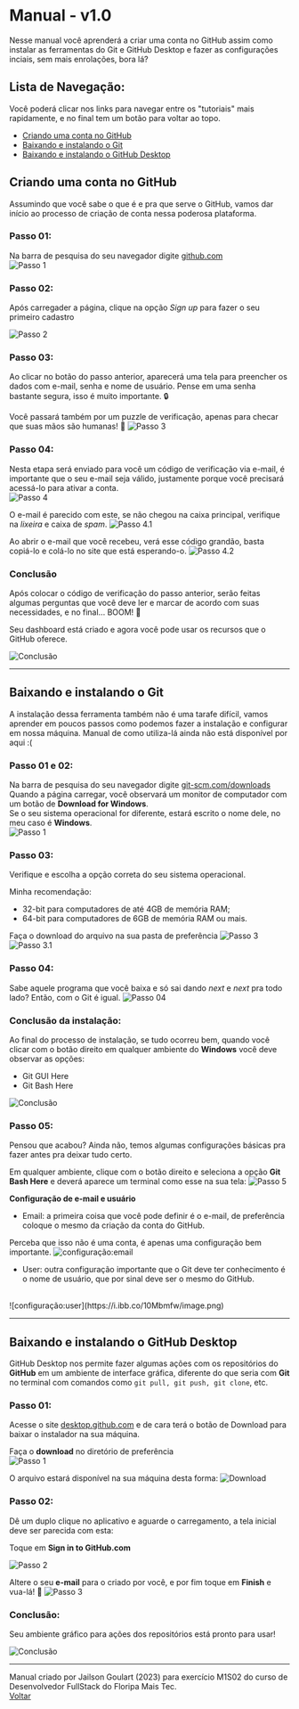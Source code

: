 # **Manual - v1.0**
Nesse manual você aprenderá a criar uma conta no GitHub assim como instalar as ferramentas do Git e GitHub Desktop e fazer as configurações inciais, sem mais enrolações, bora lá?

## Lista de Navegação:
Você poderá clicar nos links para navegar entre os "tutoriais" mais rapidamente, e no final tem um botão para voltar ao topo.
- [Criando uma conta no GitHub](https://github.com/noonbr/manual_floripamaistec/edit/master/README.md#criando-uma-conta-no-github)
- [Baixando e instalando o Git](https://github.com/noonbr/manual_floripamaistec/edit/master/README.md#baixando-e-instalando-o-git)
- [Baixando e instalando o GitHub Desktop](https://github.com/noonbr/manual_floripamaistec/edit/master/README.md#baixando-e-instalando-o-github-desktop)

<span id="github"></span>
## Criando uma conta no **GitHub**  
Assumindo que você sabe o que é e pra que serve o GitHub, vamos dar início ao processo de criação de conta nessa poderosa plataforma.

### **Passo 01:**
Na barra de pesquisa do seu navegador digite [github.com](https://github.com)  
![Passo 1](https://i.ibb.co/QHpXhgp/image.png)

### **Passo 02:**
Após carregader a página, clique na opção _Sign up_ para fazer o seu primeiro cadastro  

![Passo 2](https://i.ibb.co/xH35M7y/image.png)

### **Passo 03:**
Ao clicar no botão do passo anterior, aparecerá uma tela para preencher os dados com e-mail, senha e nome de usuário. Pense em uma senha bastante segura, isso é muito importante. 🔒

Você passará também por um puzzle de verificação, apenas para checar que suas mãos são humanas! 🤖
![Passo 3](https://i.ibb.co/C0hjs9T/image.png)

### **Passo 04:**
Nesta etapa será enviado para você um código de verificação via e-mail, é importante que o seu e-mail seja válido, justamente porque você precisará acessá-lo para ativar a conta.  
![Passo 4](https://i.ibb.co/DQNjvJX/image.png)

O e-mail é parecido com este, se não chegou na caixa principal, verifique na _lixeira_ e caixa de _spam_.
![Passo 4.1](https://i.ibb.co/RHfFByJ/image.png)

Ao abrir o e-mail que você recebeu, verá esse código grandão, basta copiá-lo e colá-lo no site que está esperando-o.
![Passo 4.2](https://i.ibb.co/cY5ZKp4/image.png)

### **Conclusão**
Após colocar o código de verificação do passo anterior, serão feitas algumas perguntas que você deve ler e marcar de acordo com suas necessidades, e no final... BOOM! 🧨

Seu dashboard está criado e agora você pode usar os recursos que o GitHub oferece.

![Conclusão](https://i.ibb.co/xjbdLCK/image.png)

<hr/>

<span id="git"></span>
## Baixando e instalando o **Git**
A instalação dessa ferramenta também não é uma tarafe difícil, vamos aprender em poucos passos como podemos fazer a instalação e configurar em nossa máquina. Manual de como utiliza-lá ainda não está disponível por aqui :(

### **Passo 01 e 02:**
Na barra de pesquisa do seu navegador digite [git-scm.com/downloads](git-scm.com/downloads)  
Quando a página carregar, você observará um monitor de computador com um botão de **Download for Windows**.  
Se o seu sistema operacional for diferente, estará escrito o nome dele, no meu caso é **Windows**.  
![Passo 1](https://i.ibb.co/FVh6cCC/image.png)

### **Passo 03:**
Verifique e escolha a opção correta do seu sistema operacional.

Minha recomendação:
- 32-bit para computadores de até 4GB de memória RAM;
- 64-bit para computadores de 6GB de memória RAM ou mais.

Faça o download do arquivo na sua pasta de preferência
![Passo 3](https://i.ibb.co/WvMjdfv/image.png)
![Passo 3.1](https://i.ibb.co/Y3ZBRmm/image.png)

### **Passo 04:**
Sabe aquele programa que você baixa e só sai dando _next_ e _next_ pra todo lado? Então, com o Git é igual.
![Passo 04](https://i.ibb.co/nbSF8k2/image.png)

### **Conclusão da instalação:**
Ao final do processo de instalação, se tudo ocorreu bem, quando você clicar com o botão direito em qualquer ambiente do **Windows** você deve observar as opções:
- Git GUI Here
- Git Bash Here

![Conclusão](https://i.ibb.co/GMLSn7F/image.png)

### **Passo 05:**
Pensou que acabou? Ainda não, temos algumas configurações básicas pra fazer antes pra deixar tudo certo.

Em qualquer ambiente, clique com o botão direito e seleciona a opção **Git Bash Here** e deverá aparece um terminal como esse na sua tela:
![Passo 5](https://i.ibb.co/ZSdbVpN/image.png)

**Configuração de e-mail e usuário**
- Email: a primeira coisa que você pode definir é o e-mail, de preferência coloque o mesmo da criação da conta do GitHub.

Perceba que isso não é uma conta, é apenas uma configuração bem importante.
![configuração:email](https://i.ibb.co/dmPttKP/image.png)

- User: outra configuração importante que o Git deve ter conhecimento é o nome de usuário, que por sinal deve ser o mesmo do GitHub.
<br/>
![configuração:user](https://i.ibb.co/10Mbmfw/image.png)

<hr>

<span id="github-desktop"></span>
## Baixando e instalando o **GitHub Desktop**
GitHub Desktop nos permite fazer algumas ações com os repositórios do **GitHub** em um ambiente de interface gráfica, diferente do que seria com **Git** no terminal com comandos como `git pull, git push, git clone`, etc.

### **Passo 01:**
Acesse o site [desktop.github.com](https://desktop.github.com) e de cara terá o botão de Download para baixar o instalador na sua máquina.

Faça o **download** no diretório de preferência  
![Passo 1](https://i.ibb.co/zsd7yJB/image.png)

O arquivo estará disponível na sua máquina desta forma:
![Download](https://i.ibb.co/Yh1NHyx/image.png)

### **Passo 02:**
Dê um duplo clique no aplicativo e aguarde o carregamento, a tela inicial deve ser parecida com esta:  

Toque em **Sign in to GitHub.com**

![Passo 2](https://i.ibb.co/Lg85Ts3/image.png)

Altere o seu **e-mail** para o criado por você, e por fim toque em **Finish** e vua-lá! 🔮
![Passo 3](https://i.ibb.co/CMcHxWY/image.png)

### **Conclusão:**
Seu ambiente gráfico para ações dos repositórios está pronto para usar!

![Conclusão](https://i.ibb.co/TbLPnrd/image.png)

<hr>

Manual criado por Jailson Goulart (2023) para exercício M1S02 do curso de Desenvolvedor FullStack do Floripa Mais Tec.  
[Voltar](https://github.com/noonbr/manual_floripamaistec/edit/master/README.md#manual---v10)
